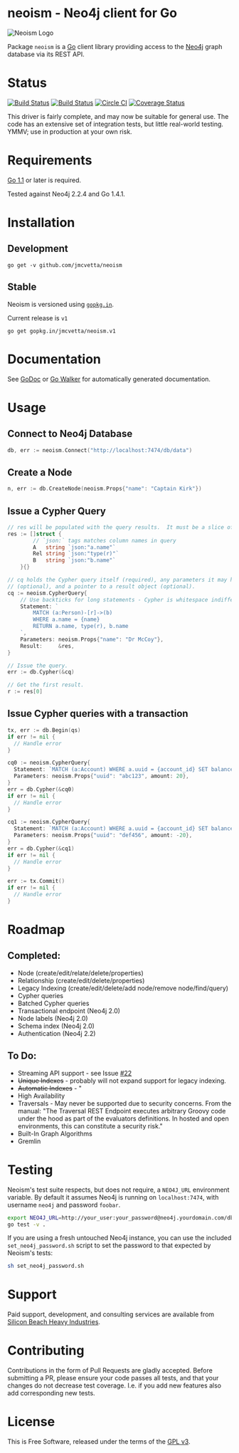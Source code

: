 neoism - Neo4j client for Go
===========================

![Neoism Logo](https://raw.github.com/jmcvetta/neoism/master/neoism.png)

Package `neoism` is a [Go](http://golang.org) client library providing access to
the [Neo4j](http://www.neo4j.org) graph database via its REST API.


# Status

[![Build Status](https://travis-ci.org/jmcvetta/neoism.png?branch=master)](https://travis-ci.org/jmcvetta/neoism)
[![Build Status](https://drone.io/github.com/jmcvetta/neoism/status.png)](https://drone.io/github.com/jmcvetta/neoism/latest)
[![Circle CI](https://circleci.com/gh/jmcvetta/neoism.svg?style=svg)](https://circleci.com/gh/jmcvetta/neoism)
[![Coverage Status](https://coveralls.io/repos/jmcvetta/neoism/badge.png?branch=master)](https://coveralls.io/r/jmcvetta/neoism)

This driver is fairly complete, and may now be suitable for general use.  The
code has an extensive set of integration tests, but little real-world testing.
YMMV; use in production at your own risk.


# Requirements

[Go 1.1](http://golang.org/doc/go1.1) or later is required.

Tested against Neo4j 2.2.4 and Go 1.4.1.


# Installation

## Development

```
go get -v github.com/jmcvetta/neoism
```


## Stable

Neoism is versioned using [`gopkg.in`](http://gopkg.in).  

Current release is `v1`

```
go get gopkg.in/jmcvetta/neoism.v1
```


# Documentation

See [GoDoc](http://godoc.org/github.com/jmcvetta/neoism) or
[Go Walker](http://gowalker.org/github.com/jmcvetta/neoism) for 
automatically generated documentation.


# Usage

## Connect to Neo4j Database

```go
db, err := neoism.Connect("http://localhost:7474/db/data")
```

## Create a Node

```go
n, err := db.CreateNode(neoism.Props{"name": "Captain Kirk"})
```


## Issue a Cypher Query

```go
// res will be populated with the query results.  It must be a slice of structs.
res := []struct {
		// `json:` tags matches column names in query
		A   string `json:"a.name"` 
		Rel string `json:"type(r)"`
		B   string `json:"b.name"`
	}{}

// cq holds the Cypher query itself (required), any parameters it may have 
// (optional), and a pointer to a result object (optional).
cq := neoism.CypherQuery{
	// Use backticks for long statements - Cypher is whitespace indifferent
	Statement: `
		MATCH (a:Person)-[r]->(b)
		WHERE a.name = {name}
		RETURN a.name, type(r), b.name
	`,
	Parameters: neoism.Props{"name": "Dr McCoy"},
	Result:     &res,
}

// Issue the query.
err := db.Cypher(&cq)

// Get the first result.
r := res[0]
```

## Issue Cypher queries with a transaction

```go
tx, err := db.Begin(qs)
if err != nil {
  // Handle error
}

cq0 := neoism.CypherQuery{
  Statement: `MATCH (a:Account) WHERE a.uuid = {account_id} SET balance = balance + {amount}`,
  Parameters: neoism.Props{"uuid": "abc123", amount: 20},
}
err = db.Cypher(&cq0)
if err != nil {
  // Handle error
}

cq1 := neoism.CypherQuery{
  Statement: `MATCH (a:Account) WHERE a.uuid = {account_id} SET balance = balance + {amount}`,
  Parameters: neoism.Props{"uuid": "def456", amount: -20},
}
err = db.Cypher(&cq1)
if err != nil {
  // Handle error
}

err := tx.Commit()
if err != nil {
  // Handle error
}
```


# Roadmap


## Completed:

* Node (create/edit/relate/delete/properties)
* Relationship (create/edit/delete/properties)
* Legacy Indexing (create/edit/delete/add node/remove node/find/query)
* Cypher queries
* Batched Cypher queries
* Transactional endpoint (Neo4j 2.0)
* Node labels (Neo4j 2.0)
* Schema index (Neo4j 2.0)
* Authentication (Neo4j 2.2)


## To Do:

* Streaming API support - see Issue [#22](https://github.com/jmcvetta/neoism/issues/22)
* ~~Unique Indexes~~ - probably will not expand support for legacy indexing.
* ~~Automatic Indexes~~ - "
* High Availability
* Traversals - May never be supported due to security concerns.  From the
  manual:  "The Traversal REST Endpoint executes arbitrary Groovy code under
  the hood as part of the evaluators definitions. In hosted and open
  environments, this can constitute a security risk."
* Built-In Graph Algorithms
* Gremlin


# Testing

Neoism's test suite respects, but does not require, a `NEO4J_URL` environment
variable.  By default it assumes Neo4j is running on `localhost:7474`, with
username `neo4j` and password `foobar`.  

```bash
export NEO4J_URL=http://your_user:your_password@neo4j.yourdomain.com/db/data/
go test -v .
```

If you are using a fresh untouched Neo4j instance, you can use the included
`set_neo4j_password.sh` script to set the password to that expected by Neoism's
tests:

```bash
sh set_neo4j_password.sh
```


# Support

Paid support, development, and consulting services are available from [Silicon
Beach Heavy Industries](http://siliconheavy.com).


# Contributing

Contributions in the form of Pull Requests are gladly accepted.  Before
submitting a PR, please ensure your code passes all tests, and that your
changes do not decrease test coverage.  I.e. if you add new features also add
corresponding new tests.



# License

This is Free Software, released under the terms of the [GPL
v3](http://www.gnu.org/copyleft/gpl.html).
